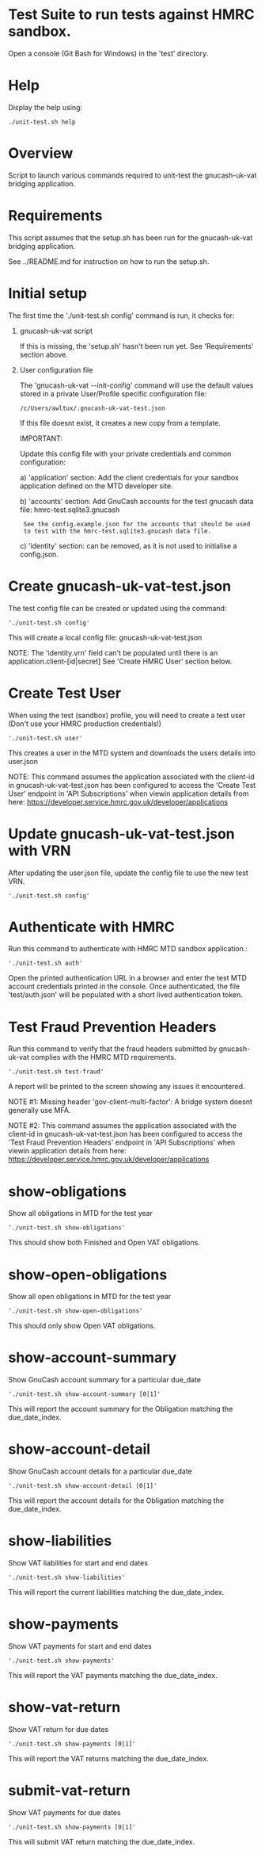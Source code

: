 # Test Suite to run tests against HMRC sandbox.
Open a console (Git Bash for Windows) in the 'test' directory.

# Help
Display the help using:

    ./unit-test.sh help

# Overview
Script to launch various commands required to unit-test the gnucash-uk-vat bridging application.

# Requirements
This script assumes that the setup.sh has been run for the gnucash-uk-vat bridging application.

See ../README.md for instruction on how to run the setup.sh.

# Initial setup
The first time the './unit-test.sh config' command is run, it checks for:
1. gnucash-uk-vat script

   If this is missing, the 'setup.sh' hasn't been run yet.
   See 'Requirements' section above.
2. User configuration file

   The 'gnucash-uk-vat --init-config' command will use the default values
   stored in a private User/Profile specific configuration file:

       /c/Users/awltux/.gnucash-uk-vat-test.json

   If this file doesnt exist, it creates a new copy from a template.

   IMPORTANT:

   Update this config file with your private credentials and common configuration:

     a) 'application' section: Add the client credentials for your sandbox application
        defined on the MTD developer site.

     b) 'accounts' section: Add GnuCash accounts for the test gnucash data
        file: hmrc-test.sqlite3.gnucash

        See the config.example.json for the accounts that should be used
        to test with the hmrc-test.sqlite3.gnucash data file.

     c) 'identity' section: can be removed, as it is not used to initialise a config.json.

# Create gnucash-uk-vat-test.json
The test config file can be created or updated using the command:

    './unit-test.sh config'

This will create a local config file: gnucash-uk-vat-test.json

NOTE: The 'identity.vrn' field can't be populated until there is an
      application.client-[id|secret]
      See 'Create HMRC User' section below.

# Create Test User
When using the test (sandbox) profile, you will need to create a test user (Don't use your HMRC production credentials!)

    './unit-test.sh user'

This creates a user in the MTD system and downloads the users details into user.json

NOTE: This command assumes the application associated with the client-id in
          gnucash-uk-vat-test.json
      has been configured to access the 'Create Test User' endpoint
      in 'API Subscriptions' when viewin application details from here:
      https://developer.service.hmrc.gov.uk/developer/applications

# Update gnucash-uk-vat-test.json with VRN
After updating the user.json file, update the config file to use the new test VRN.

    './unit-test.sh config'

# Authenticate with HMRC
Run this command to authenticate with HMRC MTD sandbox application.:

    './unit-test.sh auth'

Open the printed authentication URL in a browser and enter the test MTD account credentials printed in the console.
Once authenticated, the file 'test/auth.json' will be populated with a short lived authentication token.

# Test Fraud Prevention Headers
Run this command to verify that the fraud headers submitted by gnucash-uk-vat
complies with the HMRC MTD requirements.

    './unit-test.sh test-fraud'

A report will be printed to the screen showing any issues it encountered.

NOTE #1: Missing header 'gov-client-multi-factor': A bridge system doesnt generally use MFA.

NOTE #2: This command assumes the application associated with the client-id in
            gnucash-uk-vat-test.json
         has been configured to access the 'Test Fraud Prevention Headers' endpoint
         in 'API Subscriptions' when viewin application details from here:
         https://developer.service.hmrc.gov.uk/developer/applications

# show-obligations
Show all obligations in MTD for the test year

    './unit-test.sh show-obligations'

This should show both Finished and Open VAT obligations.

# show-open-obligations
Show all open obligations in MTD for the test year

    './unit-test.sh show-open-obligations'

This should only show Open VAT obligations.

# show-account-summary
Show GnuCash account summary for a particular due_date

    './unit-test.sh show-account-summary [0|1]'

This will report the account summary for the Obligation matching the due_date_index.

# show-account-detail
Show GnuCash account details for a particular due_date

    './unit-test.sh show-account-detail [0|1]'

This will report the account details for the Obligation matching the due_date_index.

# show-liabilities
Show VAT liabilities for start and end dates

    './unit-test.sh show-liabilities'

This will report the current liabilities matching the due_date_index.

# show-payments
Show VAT payments for start and end dates

    './unit-test.sh show-payments'

This will report the VAT payments matching the due_date_index.

# show-vat-return
Show VAT return for due dates

    './unit-test.sh show-payments [0|1]'

This will report the VAT returns matching the due_date_index.

# submit-vat-return
Show VAT payments for due dates

    './unit-test.sh show-payments [0|1]'

This will submit VAT return matching the due_date_index.


